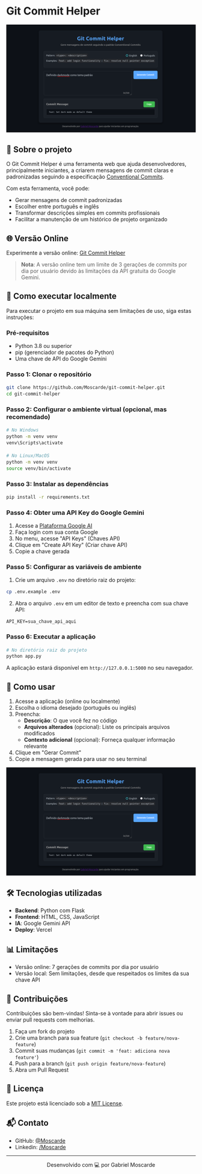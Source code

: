 # Git Commit Helper

![Git Commit Helper Header](img/header.png)

## 📝 Sobre o projeto

O Git Commit Helper é uma ferramenta web que ajuda desenvolvedores, principalmente iniciantes, a criarem mensagens de commit claras e padronizadas seguindo a especificação [Conventional Commits](https://www.conventionalcommits.org/).

Com esta ferramenta, você pode:

- Gerar mensagens de commit padronizadas
- Escolher entre português e inglês
- Transformar descrições simples em commits profissionais
- Facilitar a manutenção de um histórico de projeto organizado

## 🌐 Versão Online

Experimente a versão online: [Git Commit Helper](https://git-commit-helper.vercel.app/) 

> **Nota**: A versão online tem um limite de 3 gerações de commits por dia por usuário devido às limitações da API gratuita do Google Gemini.

## 🚀 Como executar localmente

Para executar o projeto em sua máquina sem limitações de uso, siga estas instruções:

### Pré-requisitos

- Python 3.8 ou superior
- pip (gerenciador de pacotes do Python)
- Uma chave de API do Google Gemini

### Passo 1: Clonar o repositório

```bash
git clone https://github.com/Moscarde/git-commit-helper.git
cd git-commit-helper
```

### Passo 2: Configurar o ambiente virtual (opcional, mas recomendado)

```bash
# No Windows
python -m venv venv
venv\Scripts\activate

# No Linux/MacOS
python -m venv venv
source venv/bin/activate
```

### Passo 3: Instalar as dependências

```bash
pip install -r requirements.txt
```

### Passo 4: Obter uma API Key do Google Gemini

1. Acesse a [Plataforma Google AI](https://ai.google.dev/)
2. Faça login com sua conta Google
3. No menu, acesse "API Keys" (Chaves API)
4. Clique em "Create API Key" (Criar chave API)
5. Copie a chave gerada

### Passo 5: Configurar as variáveis de ambiente

1. Crie um arquivo `.env` no diretório raiz do projeto:

```bash
cp .env.example .env
```

2. Abra o arquivo `.env` em um editor de texto e preencha com sua chave API:

```
API_KEY=sua_chave_api_aqui
```

### Passo 6: Executar a aplicação

```bash
# No diretório raiz do projeto
python app.py
```

A aplicação estará disponível em `http://127.0.0.1:5000` no seu navegador.

## 🧠 Como usar

1. Acesse a aplicação (online ou localmente)
2. Escolha o idioma desejado (português ou inglês)
3. Preencha:
   - **Descrição**: O que você fez no código
   - **Arquivos alterados** (opcional): Liste os principais arquivos modificados
   - **Contexto adicional** (opcional): Forneça qualquer informação relevante
4. Clique em "Gerar Commit"
5. Copie a mensagem gerada para usar no seu terminal

![Exemplo de uso](img/header.png)

## 🛠 Tecnologias utilizadas

- **Backend**: Python com Flask
- **Frontend**: HTML, CSS, JavaScript
- **IA**: Google Gemini API
- **Deploy**: Vercel

## 📊 Limitações

- Versão online: 7 gerações de commits por dia por usuário
- Versão local: Sem limitações, desde que respeitados os limites da sua chave API

## 👥 Contribuições

Contribuições são bem-vindas! Sinta-se à vontade para abrir issues ou enviar pull requests com melhorias.

1. Faça um fork do projeto
2. Crie uma branch para sua feature (`git checkout -b feature/nova-feature`)
3. Commit suas mudanças (`git commit -m 'feat: adiciona nova feature'`)
4. Push para a branch (`git push origin feature/nova-feature`)
5. Abra um Pull Request

## 📄 Licença

Este projeto está licenciado sob a [MIT License](LICENSE).

## 📬 Contato

- GitHub: [@Moscarde](https://github.com/Moscarde)
- Linkedin: [/Moscarde](https://linkedin.com/in/moscarde)
---

<p align="center">Desenvolvido com 💻 por Gabriel Moscarde</p>